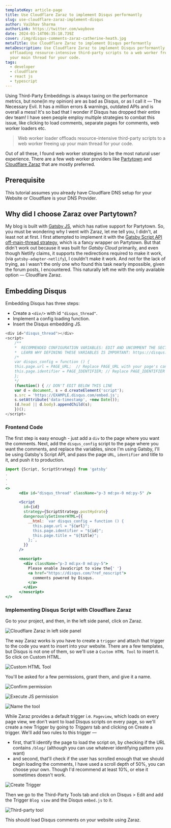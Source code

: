 ```yaml
---
templateKey: article-page
title: Use Cloudflare Zaraz to implement Disqus performantly
slug: use-cloudflare-zaraz-implement-disqus
author: Vaibhav Sharma
authorLink: https://twitter.com/waybove
date: 2024-03-14T06:35:18.739Z
cover: /img/disqus-comments-zaraz-catherine-heath.jpg
metaTitle: Use Cloudflare Zaraz to implement Disqus performantly
metaDescription: Use Cloudflare Zaraz to implement Disqus performantly by
  offloading resource-intensive third-party scripts to a web worker freeing up
  your main thread for your code.
tags:
  - developer
  - cloudflare
  - react js
  - typescript
---
```

Using Third-Party Embeddings is always taxing on the performance metrics, but none(in my opinion) are as bad as Disqus, or as I call it — The Necessary Evil. It has a million errors & warnings, outdated APIs and is overall a mess! It's so bad that I wonder if Disqus has dropped their entire dev team! I have seen people employ multiple strategies to combat this issue, like clicking to load comments, separate pages for comments, web worker loaders etc. 

> Web worker loader offloads resource-intensive third-party scripts to a web worker freeing up your main thread for your code.

Out of all these, I found web worker strategies to be the most natural user experience. There are a few web worker providers like [Partytown](https://partytown.builder.io) and [Cloudflare Zaraz](https://www.cloudflare.com/application-services/products/zaraz/) that are mostly preferred.

## Prerequisite

This tutorial assumes you already have Cloudflare DNS setup for your Website or Cloudflare is your DNS Provider.

## Why did I choose Zaraz over Partytown?

My blog is built with [Gatsby JS](https://www.gatsbyjs.com), which has native support for Partytown. So, you must be wondering why I went with Zaraz, let me tell you, I didn't, at least not at first. I first attempted to implement it with the [Gatsby Script API off-main-thread strategy](https://www.gatsbyjs.com/docs/reference/built-in-components/gatsby-script/), which is a fancy wrapper on Partytown. But that didn't work out because it was built for *Gatsby Cloud* primarily, and even though Netlify claims, it supports the redirections required to make it work,(via `gatsby-adapter-netlify`), I couldn't make it work. And not for the lack of trying, as I wasn't the only one who found this task nearly impossible, given the forum posts, I encountered. This naturally left me with the only available option — Cloudflare Zaraz.

## Embedding Disqus

Embedding Disqus has three steps:

* Create a `<div/>` with id `"disqus_thread"`.
* Implement a config loading function.
* Insert the Disqus embedding JS.

```javascript
<div id="disqus_thread"></div>
<script>
    /**
    *  RECOMMENDED CONFIGURATION VARIABLES: EDIT AND UNCOMMENT THE SECTION BELOW TO INSERT DYNAMIC VALUES FROM YOUR PLATFORM OR CMS.
    *  LEARN WHY DEFINING THESE VARIABLES IS IMPORTANT: https://disqus.com/admin/universalcode/#configuration-variables    */
    /*
    var disqus_config = function () {
    this.page.url = PAGE_URL;  // Replace PAGE_URL with your page's canonical URL variable
    this.page.identifier = PAGE_IDENTIFIER; // Replace PAGE_IDENTIFIER with your page's unique identifier variable
    };
    */
    (function() { // DON'T EDIT BELOW THIS LINE
    var d = document, s = d.createElement('script');
    s.src = 'https://EXAMPLE.disqus.com/embed.js';
    s.setAttribute('data-timestamp', +new Date());
    (d.head || d.body).appendChild(s);
    })();
</script>
```

### Frontend Code

The first step is easy enough - just add a `div` to the page where you want the comments. Next, add the `disqus_config` script to the page where you want the comments, and replace the variables, since I'm using Gatsby, I'll be using Gatsby's Script API, and pass the page `URL`, `identifier` and title to it, and push it to production.

```jsx
import {Script, ScriptStrategy} from 'gatsby'
.
.
.
<>
      <div id="disqus_thread" className="p-3 md:px-0 md:py-5" />

      <Script
        id={id}
        strategy={ScriptStrategy.postHydrate}
        dangerouslySetInnerHTML={{
          __html: `var disqus_config = function () {
            this.page.url = "${url}";
            this.page.identifier = "${id}"; 
            this.page.title = "${title}";
          };`,
        }}
      />

      <noscript>
        <div className="p-3 md:px-0 md:py-5">
          Please enable JavaScript to view the{' '}
          <a href="https://disqus.com/?ref_noscript">
            comments powered by Disqus.
          </a>
        </div>
      </noscript>
</>
```

### Implementing Disqus Script with Cloudflare Zaraz

Go to your project, and then, in the left side panel, click on Zaraz.

![Cloudflare Zaraz in left side panel](/img/screenshot-2024-03-14-at-11.17.48 am.jpg "Cloudflare Zaraz in left side panel")

The way Zaraz works is you have to create a `trigger` and attach that trigger to the code you want to insert into your website. There are a few templates, but Disqus is not one of them, so we'll use a `Custom HTML Tool` to insert it. So click on Custom HTML.

![Custom HTML Tool](/img/screenshot-2024-03-14-at-11.26.21 am.jpg "Custom HTML Tool")

You'll be asked for a few permissions, grant them, and give it a name.

![Confirm permission](/img/screenshot-2024-03-14-at-11.26.38 am.jpg "Confirm permission")

![Execute JS permission](/img/screenshot-2024-03-14-at-11.26.45 am.jpg "Execute JS permission")

![Name the tool](/img/screenshot-2024-03-14-at-11.27.02 am.jpg "Name the tool")

While Zaraz provides a default trigger i.e. `Pageview`, which loads on every page view, we don't want to load Disqus scripts on every page, so we'll create a new Trigger by going to *Triggers* tab and clicking on Create a trigger. We'll add two rules to this trigger — 

* first, that'll identify the page to load the script on, by checking if the URL contains `/blog/` (although you can use whatever identifying pattern you want) 
* and second, that'll check if the user has scrolled enough that we should begin loading the comments, I have used a scroll depth of 50%, you can choose your own. Though I'd recommend at least 10%, or else it sometimes doesn't work.

![Create Trigger](/img/screenshot-2024-03-14-at-11.17.13 am.jpg "Create Trigger")

Then we go to the Third-Party Tools tab and click on Disqus > Edit and add the Trigger `Blog view` and the Disqus `embed.js` to it.

![Third-party tool](/img/screenshot-2024-03-16-at-8.13.39 pm.jpg "Third-party tool")

This should load Disqus comments on your website using Zaraz.